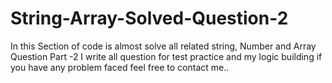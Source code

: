 # String-Array-Solved-Question-2
In this Section of code is almost solve all related string, Number and Array Question Part -2 I write all question for test practice and my logic building if you have any problem faced feel free to contact me..
